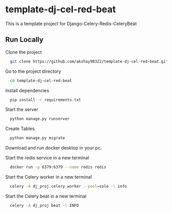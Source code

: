 # template-dj-cel-red-beat
This is a template project for Django-Celery-Redis-CeleryBeat

## Run Locally

Clone the project
```bash
  git clone https://github.com/akshay98322/template-dj-cel-red-beat.git
```

Go to the project directory
```bash
  cd template-dj-cel-red-beat
```

Install dependencies
```bash
  pip install -r requirements.txt
```

Start the server
```bash
  python manage.py runserver
```

Create Tables
```bash
  python manage.py migrate
```

Download and run docker desktop in your pc.

Start the redis service in a new terminal
```bash
  docker run -p 6379:6379 --name redis redis
```

Start the Celery worker in a new terminal
```bash
  celery -A dj_proj.celery worker --pool=solo -l info
```

Start the Celery beat in a new terminal
```bash
  celery -A dj_proj beat -l INFO
```


